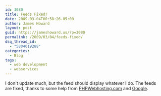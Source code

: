 ```yaml
---
id: 3080
title: Feeds Fixed!
date: 2009-03-04T00:58:26-05:00
author: James Howard
layout: post
guid: https://jameshoward.us/?p=3080
permalink: /2009/03/04/feeds-fixed/
dsq_thread_id:
  - "5804019288"
categories:
  - Blog
tags:
  - web development
  - webservices
---
```

I don't update much, but the feed should display whatever I do.  The feeds are fixed, thanks to some help from [PHPWebhosting.com](http://www.phpwebhosting.com) and [Google](http://www.google.com).
